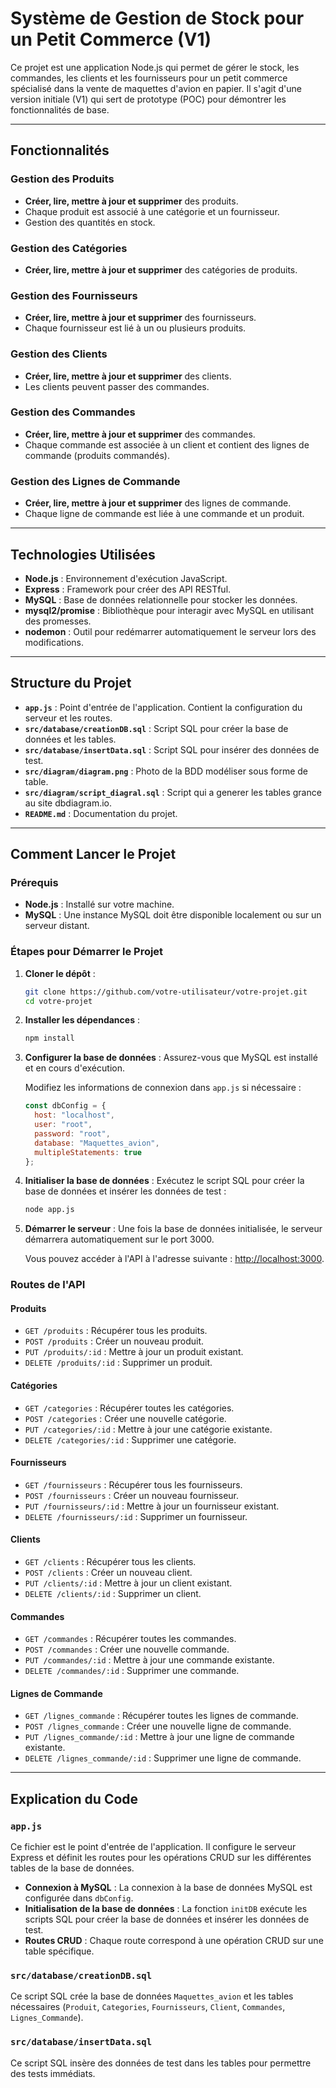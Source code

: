 
# Système de Gestion de Stock pour un Petit Commerce (V1)

Ce projet est une application Node.js qui permet de gérer le stock, les commandes, les clients et les fournisseurs pour un petit commerce spécialisé dans la vente de maquettes d'avion en papier. Il s'agit d'une version initiale (V1) qui sert de prototype (POC) pour démontrer les fonctionnalités de base.

---

## Fonctionnalités

### Gestion des Produits
- **Créer, lire, mettre à jour et supprimer** des produits.
- Chaque produit est associé à une catégorie et un fournisseur.
- Gestion des quantités en stock.

### Gestion des Catégories
- **Créer, lire, mettre à jour et supprimer** des catégories de produits.

### Gestion des Fournisseurs
- **Créer, lire, mettre à jour et supprimer** des fournisseurs.
- Chaque fournisseur est lié à un ou plusieurs produits.

### Gestion des Clients
- **Créer, lire, mettre à jour et supprimer** des clients.
- Les clients peuvent passer des commandes.

### Gestion des Commandes
- **Créer, lire, mettre à jour et supprimer** des commandes.
- Chaque commande est associée à un client et contient des lignes de commande (produits commandés).

### Gestion des Lignes de Commande
- **Créer, lire, mettre à jour et supprimer** des lignes de commande.
- Chaque ligne de commande est liée à une commande et un produit.

---

## Technologies Utilisées

- **Node.js** : Environnement d'exécution JavaScript.
- **Express** : Framework pour créer des API RESTful.
- **MySQL** : Base de données relationnelle pour stocker les données.
- **mysql2/promise** : Bibliothèque pour interagir avec MySQL en utilisant des promesses.
- **nodemon** : Outil pour redémarrer automatiquement le serveur lors des modifications.

---

## Structure du Projet

- **`app.js`** : Point d'entrée de l'application. Contient la configuration du serveur et les routes.
- **`src/database/creationDB.sql`** : Script SQL pour créer la base de données et les tables.
- **`src/database/insertData.sql`** : Script SQL pour insérer des données de test.
- **`src/diagram/diagram.png`** : Photo de la BDD modéliser sous forme de table.
- **`src/diagram/script_diagral.sql`** : Script qui a generer les tables grance au site dbdiagram.io.
- **`README.md`** : Documentation du projet.

---

## Comment Lancer le Projet

### Prérequis

- **Node.js** : Installé sur votre machine.
- **MySQL** : Une instance MySQL doit être disponible localement ou sur un serveur distant.

### Étapes pour Démarrer le Projet

1. **Cloner le dépôt** :
   ```bash
   git clone https://github.com/votre-utilisateur/votre-projet.git
   cd votre-projet
   ```

2. **Installer les dépendances** : 
   ```bash
   npm install
   ```

3. **Configurer la base de données** :
   Assurez-vous que MySQL est installé et en cours d'exécution.

   Modifiez les informations de connexion dans `app.js` si nécessaire :
   ```javascript
   const dbConfig = {
     host: "localhost",
     user: "root",
     password: "root",
     database: "Maquettes_avion",
     multipleStatements: true
   };
   ```

4. **Initialiser la base de données** :
   Exécutez le script SQL pour créer la base de données et insérer les données de test :
   ```bash
   node app.js
   ```

5. **Démarrer le serveur** :
   Une fois la base de données initialisée, le serveur démarrera automatiquement sur le port 3000.

   Vous pouvez accéder à l'API à l'adresse suivante : [http://localhost:3000](http://localhost:3000).

### Routes de l'API

#### Produits
- `GET /produits` : Récupérer tous les produits.
- `POST /produits` : Créer un nouveau produit.
- `PUT /produits/:id` : Mettre à jour un produit existant.
- `DELETE /produits/:id` : Supprimer un produit.

#### Catégories
- `GET /categories` : Récupérer toutes les catégories.
- `POST /categories` : Créer une nouvelle catégorie.
- `PUT /categories/:id` : Mettre à jour une catégorie existante.
- `DELETE /categories/:id` : Supprimer une catégorie.

#### Fournisseurs
- `GET /fournisseurs` : Récupérer tous les fournisseurs.
- `POST /fournisseurs` : Créer un nouveau fournisseur.
- `PUT /fournisseurs/:id` : Mettre à jour un fournisseur existant.
- `DELETE /fournisseurs/:id` : Supprimer un fournisseur.

#### Clients
- `GET /clients` : Récupérer tous les clients.
- `POST /clients` : Créer un nouveau client.
- `PUT /clients/:id` : Mettre à jour un client existant.
- `DELETE /clients/:id` : Supprimer un client.

#### Commandes
- `GET /commandes` : Récupérer toutes les commandes.
- `POST /commandes` : Créer une nouvelle commande.
- `PUT /commandes/:id` : Mettre à jour une commande existante.
- `DELETE /commandes/:id` : Supprimer une commande.

#### Lignes de Commande
- `GET /lignes_commande` : Récupérer toutes les lignes de commande.
- `POST /lignes_commande` : Créer une nouvelle ligne de commande.
- `PUT /lignes_commande/:id` : Mettre à jour une ligne de commande existante.
- `DELETE /lignes_commande/:id` : Supprimer une ligne de commande.

---

## Explication du Code

### `app.js`
Ce fichier est le point d'entrée de l'application. Il configure le serveur Express et définit les routes pour les opérations CRUD sur les différentes tables de la base de données.

- **Connexion à MySQL** : La connexion à la base de données MySQL est configurée dans `dbConfig`.
- **Initialisation de la base de données** : La fonction `initDB` exécute les scripts SQL pour créer la base de données et insérer les données de test.
- **Routes CRUD** : Chaque route correspond à une opération CRUD sur une table spécifique.

### `src/database/creationDB.sql`
Ce script SQL crée la base de données `Maquettes_avion` et les tables nécessaires (`Produit`, `Categories`, `Fournisseurs`, `Client`, `Commandes`, `Lignes_Commande`).

### `src/database/insertData.sql`
Ce script SQL insère des données de test dans les tables pour permettre des tests immédiats.
